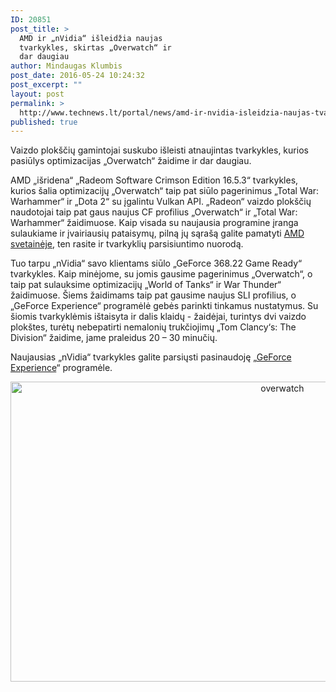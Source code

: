 ```yaml
---
ID: 20851
post_title: >
  AMD ir „nVidia“ išleidžia naujas
  tvarkykles, skirtas „Overwatch“ ir
  dar daugiau
author: Mindaugas Klumbis
post_date: 2016-05-24 10:24:32
post_excerpt: ""
layout: post
permalink: >
  http://www.technews.lt/portal/news/amd-ir-nvidia-isleidzia-naujas-tvarkykles-skirtas-overeatch-ir-dar-daugiau/
published: true
---
```

Vaizdo plokščių gamintojai suskubo išleisti atnaujintas tvarkykles, kurios pasiūlys optimizacijas „Overwatch“ žaidime ir dar daugiau.

AMD „išridena“ „Radeom Software Crimson Edition 16.5.3“ tvarkykles, kurios šalia optimizacijų „Overwatch“ taip pat siūlo pagerinimus „Total War: Warhammer“ ir „Dota 2“ su įgalintu Vulkan API. „Radeon“ vaizdo plokščių naudotojai taip pat gaus naujus CF profilius „Overwatch“ ir „Total War: Warhammer“ žaidimuose. Kaip visada su naujausia programine įranga sulaukiame ir įvairiausių pataisymų, pilną jų sąrašą galite pamatyti <a href="http://support.amd.com/en-us/kb-articles/pages/amd-radeon-software-crimson-edition-16.5.3-release-notes.aspx">AMD svetainėje</a>, ten rasite ir tvarkyklių parsisiuntimo nuorodą.

Tuo tarpu „nVidia“ savo klientams siūlo „GeForce 368.22 Game Ready“ tvarkykles. Kaip minėjome, su jomis gausime pagerinimus „Overwatch“, o taip pat sulauksime optimizacijų „World of Tanks“ ir War Thunder“ žaidimuose. Šiems žaidimams taip pat gausime naujus SLI profilius, o „GeForce Experience“ programėlė gebės parinkti tinkamus nustatymus. Su šiomis tvarkyklėmis ištaisyta ir dalis klaidų - žaidėjai, turintys dvi vaizdo plokštes, turėtų nebepatirti nemalonių trukčiojimų „Tom Clancy‘s: The Division“ žaidime, jame praleidus 20 – 30 minučių.

Naujausias „nVidia“ tvarkykles galite parsiųsti pasinaudoję „<a href="http://www.geforce.com/geforce-experience">GeForce Experience</a>“ programėle.
<p style="text-align: center;"><a href="http://www.technews.lt/portal/wp-content/uploads/2016/05/overwatch.jpg"><img class="alignnone wp-image-20852 size-full" src="http://www.technews.lt/portal/wp-content/uploads/2016/05/overwatch.jpg" alt="overwatch" width="854" height="480" /></a></p>
